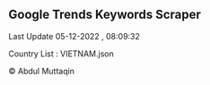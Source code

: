 

## Google Trends Keywords Scraper 
 
Last Update 05-12-2022 , 08:09:32

Country List :
VIETNAM.json



© Abdul Muttaqin 
